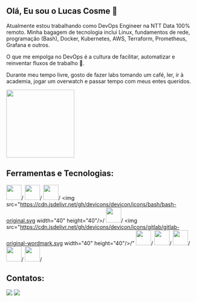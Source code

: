 ## Olá, Eu sou o Lucas Cosme 👋
Atualmente estou trabalhando como DevOps Engineer na NTT Data 100% remoto. Minha bagagem de tecnologia inclui Linux, fundamentos de rede, programação (Bash), Docker, Kubernetes, AWS, Terraform, Prometheus, Grafana e outros.

O que me empolga no DevOps é a cultura de facilitar, automatizar e reinventar fluxos de trabalho 🧡.

Durante meu tempo livre, gosto de fazer labs tomando um café, ler, ir à academia, jogar um overwatch e passar tempo com meus entes queridos.


<div>
<img loading="lazy" height="180em" src="https://github-readme-stats.vercel.app/api?username=lucascosm3&show_icons=true"/>
</div>
  
## Ferramentas e Tecnologias:
<img src="https://cdn.jsdelivr.net/gh/devicons/devicon/icons/linux/linux-original.svg" width="40" height="40"/>/
<img src="https://cdn.jsdelivr.net/gh/devicons/devicon/icons/docker/docker-original-wordmark.svg" width="40" height="40"/>/
<img src="https://cdn.jsdelivr.net/gh/devicons/devicon/icons/kubernetes/kubernetes-plain-wordmark.svg" width="40" height="40"/>/
<img src="https://cdn.jsdelivr.net/gh/devicons/devicon/icons/bash/bash-original.svg width="40" height="40"/>/
<img src="https://cdn.jsdelivr.net/gh/devicons/devicon/icons/git/git-original-wordmark.svg" width="40" height="40"/>/
<img src="https://cdn.jsdelivr.net/gh/devicons/devicon/icons/gitlab/gitlab-original-wordmark.svg width="40" height="40"/>/"
<img src="https://cdn.jsdelivr.net/gh/devicons/devicon/icons/amazonwebservices/amazonwebservices-original-wordmark.svg" width="40" height="40"/>/
<img src="https://cdn.jsdelivr.net/gh/devicons/devicon/icons/azure/azure-original-wordmark.svg" width="40" height="40"/>/
<img src="https://cdn.jsdelivr.net/gh/devicons/devicon/icons/terraform/terraform-original-wordmark.svg" width="40" height="40"/>/
<img src="https://cdn.jsdelivr.net/gh/devicons/devicon/icons/prometheus/prometheus-original-wordmark.svg" width="40" height="40"/>/
<img src="https://cdn.jsdelivr.net/gh/devicons/devicon/icons/grafana/grafana-original-wordmark.svg" width="40" height="40"/>/

## Contatos:
<div>
<a href = "mailto:lcds1944@gmail.com"><img loading="lazy" src="https://img.shields.io/badge/Gmail-D14836?style=for-the-badge&logo=gmail&logoColor=white" target="_blank"></a>
<a href="https://www.linkedin.com/in/lucas-cosme-7413a2196" target="_blank"><img loading="lazy" src="https://img.shields.io/badge/-LinkedIn-%230077B5?style=for-the-badge&logo=linkedin&logoColor=white" target="_blank"></a>   
</div>
